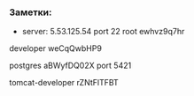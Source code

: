 ### Заметки:
* server: 
5.53.125.54
port 22
root
ewhvz9q7hr

developer
weCqQwbHP9

postgres
aBWyfDQ02X
port 5421

tomcat-developer
rZNtFlTFBT